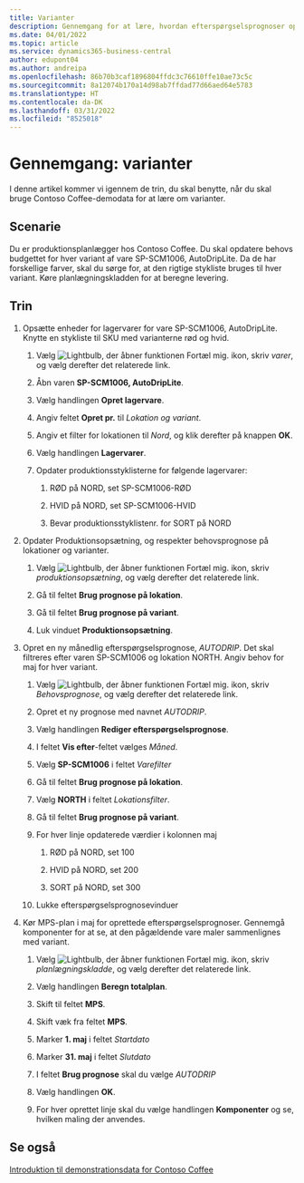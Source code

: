 ```yaml
---
title: Varianter
description: Gennemgang for at lære, hvordan efterspørgselsprognoser opdateres for hver variant af et produkt i Business central.
ms.date: 04/01/2022
ms.topic: article
ms.service: dynamics365-business-central
author: edupont04
ms.author: andreipa
ms.openlocfilehash: 86b70b3caf1896804ffdc3c76610ffe10ae73c5c
ms.sourcegitcommit: 8a12074b170a14d98ab7ffdad77d66aed64e5783
ms.translationtype: HT
ms.contentlocale: da-DK
ms.lasthandoff: 03/31/2022
ms.locfileid: "8525018"
---
```

# <a name="walkthrough-variants"></a>Gennemgang: varianter

I denne artikel kommer vi igennem de trin, du skal benytte, når du skal bruge Contoso Coffee-demodata for at lære om varianter.

## <a name="scenario"></a>Scenarie

Du er produktionsplanlægger hos Contoso Coffee. Du skal opdatere behovs budgettet for hver variant af vare SP-SCM1006, AutoDripLite. Da de har forskellige farver, skal du sørge for, at den rigtige stykliste bruges til hver variant. Køre planlægningskladden for at beregne levering.  

## <a name="steps"></a>Trin

1. Opsætte enheder for lagervarer for vare SP-SCM1006, AutoDripLite. Knytte en stykliste til SKU med varianterne rød og hvid.

    1. Vælg ![Lightbulb, der åbner funktionen Fortæl mig.](../media/ui-search/search_small.png "Fortæl mig, hvad du vil foretage dig") ikon, skriv *varer*, og vælg derefter det relaterede link.  

    2. Åbn varen **SP-SCM1006, AutoDripLite**.

    3. Vælg handlingen **Opret lagervare**.  

    4. Angiv feltet **Opret pr.** til *Lokation og variant*.

    5. Angiv et filter for lokationen til *Nord*, og klik derefter på knappen **OK**.

    6. Vælg handlingen **Lagervarer**.  

    7. Opdater produktionsstyklisterne for følgende lagervarer:

        1. RØD på NORD, set SP-SCM1006-RØD  

        2. HVID på NORD, set SP-SCM1006-HVID  

        3. Bevar produktionsstyklistenr. for SORT på NORD  

2. Opdater Produktionsopsætning, og respekter behovsprognose på lokationer og varianter.  

    1. Vælg ![Lightbulb, der åbner funktionen Fortæl mig.](../media/ui-search/search_small.png "Fortæl mig, hvad du vil foretage dig") ikon, skriv *produktionsopsætning*, og vælg derefter det relaterede link.  

    2. Gå til feltet **Brug prognose på lokation**.

    3. Gå til feltet **Brug prognose på variant**.

    4. Luk vinduet **Produktionsopsætning**.

3. Opret en ny månedlig efterspørgselsprognose, *AUTODRIP*. Det skal filtreres efter varen SP-SCM1006 og lokation NORTH. Angiv behov for maj for hver variant. 

    1. Vælg ![Lightbulb, der åbner funktionen Fortæl mig.](../media/ui-search/search_small.png "Fortæl mig, hvad du vil foretage dig") ikon, skriv *Behovsprognose*, og vælg derefter det relaterede link.

    2. Opret et ny prognose med navnet *AUTODRIP*.

    3. Vælg handlingen **Rediger efterspørgselsprognose**.

    4. I feltet **Vis efter**-feltet vælges *Måned*.

    5. Vælg **SP-SCM1006** i feltet *Varefilter*

    6. Gå til feltet **Brug prognose på lokation**.

    7. Vælg **NORTH** i feltet *Lokationsfilter*.

    8. Gå til feltet **Brug prognose på variant**.

    9. For hver linje opdaterede værdier i kolonnen maj

        1. RØD på NORD, set 100

        2. HVID på NORD, set 200

        3. SORT på NORD, set 300

    10. Lukke efterspørgselsprognosevinduer

4. Kør MPS-plan i maj for oprettede efterspørgselsprognoser. Gennemgå komponenter for at se, at den pågældende vare maler sammenlignes med variant.

    1. Vælg ![Lightbulb, der åbner funktionen Fortæl mig.](../media/ui-search/search_small.png "Fortæl mig, hvad du vil foretage dig") ikon, skriv *planlægningskladde*, og vælg derefter det relaterede link.

    2. Vælg handlingen **Beregn totalplan**.

    3. Skift til feltet **MPS**.

    4. Skift væk fra feltet **MPS**.

    5. Marker **1. maj** i feltet *Startdato*

    6. Marker **31. maj** i feltet *Slutdato*

    7. I feltet **Brug prognose** skal du vælge *AUTODRIP*

    8. Vælg handlingen **OK**.

    9. For hver oprettet linje skal du vælge handlingen **Komponenter** og se, hvilken maling der anvendes.  

## <a name="see-also"></a>Se også

[Introduktion til demonstrationsdata for Contoso Coffee](contoso-coffee-intro.md)  
